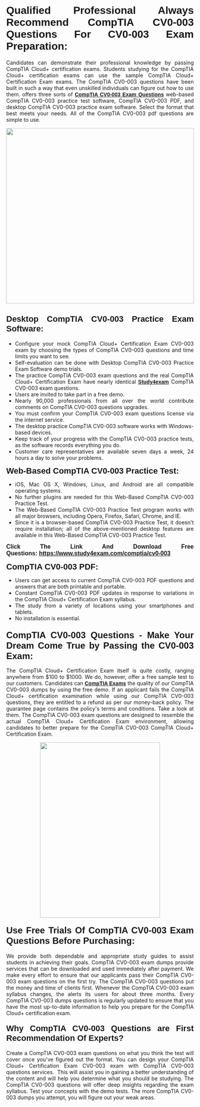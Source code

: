 <h1 style="text-align: justify;"><span style="font-family:Verdana,Geneva,sans-serif;"><strong>Qualified Professional Always Recommend CompTIA CV0-003 Questions For CV0-003 Exam Preparation:</strong></span></h1>

<p style="text-align: justify;">Candidates can demonstrate their professional knowledge by passing CompTIA Cloud+ certification exams. Students studying for the CompTIA Cloud+ certification exams can use the sample CompTIA Cloud+ Certification Exam exams. The CompTIA CV0-003 questions have been built in such a way that even unskilled individuals can figure out how to use them. offers three sorts of <a href="https://www.study4exam.com/comptia/cv0-003" target="_blank"><span style="font-family:Verdana,Geneva,sans-serif;"><strong>CompTIA CV0-003 Exam Questions</strong></span></a> web-based CompTIA CV0-003 practice test software, CompTIA CV0-003 PDF, and desktop CompTIA CV0-003 practice exam software. Select the format that best meets your needs. All of the CompTIA CV0-003 pdf questions are simple to use.</p>

<p style="text-align: justify;"><a href="https://www.study4exam.com/comptia/cv0-003" target="_blank"><img alt="" src="https://lh3.googleusercontent.com/pw/AM-JKLWyZpIQ0aIkfIyIbfUPGjZUh9qzz_kEk5RQLLa1Ffk6zlfHeVNyBGzR2ChVBfJFdRCu2HSxQoY7qwgGNqYCcDhg4BDPSQC4_r1Lvt5LrVxcXJb-7gUYJ0C1j1XwacQik8iOf4NNB6rzl0eJTUoRr7yL=w1155-h649-no?authuser=0" style="width: 100%; height: 470px;" /></a></p>

<h2 style="text-align: justify;"><span style="font-family:Verdana,Geneva,sans-serif;"><strong><span style="font-size:22px;">Desktop CompTIA CV0-003 Practice Exam Software:</span></strong></span></h2>

<ul>
	<li style="text-align: justify;">Configure your mock CompTIA Cloud+ Certification Exam CV0-003 exam by choosing the types of CompTIA CV0-003 questions and time limits you want to see.</li>
	<li style="text-align: justify;">Self-evaluation can be done with Desktop CompTIA CV0-003 Practice Exam Software demo trials.</li>
	<li style="text-align: justify;">The practice CompTIA CV0-003 exam questions and the real CompTIA Cloud+ Certification Exam have nearly identical <a href="https://www.study4exam.com/" target="_blank"><span style="font-family:Verdana,Geneva,sans-serif;"><strong>Study4exam</strong></span></a> CompTIA CV0-003 exam questions.</li>
	<li style="text-align: justify;">Users are invited to take part in a free demo.</li>
	<li style="text-align: justify;">Nearly 90,000 professionals from all over the world contribute comments on CompTIA CV0-003 questions upgrades.</li>
	<li style="text-align: justify;">You must confirm your CompTIA CV0-003 exam questions license via the internet service.</li>
	<li style="text-align: justify;">The desktop practice CompTIA CV0-003 software works with Windows-based devices.</li>
	<li style="text-align: justify;">Keep track of your progress with the CompTIA CV0-003 practice tests, as the software records everything you do.</li>
	<li style="text-align: justify;">Customer care representatives are available seven days a week, 24 hours a day to solve your problems.</li>
</ul>

<p style="text-align: justify;"><strong><span style="font-size:22px;"><span style="font-family:Verdana,Geneva,sans-serif;">Web-Based CompTIA CV0-003 Practice Test:</span></span></strong></p>

<ul>
	<li style="text-align: justify;">iOS, Mac OS X, Windows, Linux, and Android are all compatible operating systems.</li>
	<li style="text-align: justify;">No further plugins are needed for this Web-Based CompTIA CV0-003 Practice Test.</li>
	<li style="text-align: justify;">The Web-Based CompTIA CV0-003 Practice Test program works with all major browsers, including Opera, Firefox, Safari, Chrome, and IE.</li>
	<li style="text-align: justify;">Since it is a browser-based CompTIA CV0-003 Practice Test, it doesn't require installation; all of the above-mentioned desktop features are available in this Web-Based CompTIA CV0-003 Practice Test.</li>
</ul>

<p style="text-align: justify;"><span style="font-size:16px;"><span style="font-family:Tahoma,Geneva,sans-serif;"><strong>Click The Link And Download Free Questions:</strong> <strong><a href="https://www.study4exam.com/comptia/cv0-003" target="_blank">https://www.study4exam.com/comptia/cv0-003</a></strong></span></span></p>

<p style="text-align: justify;"><strong><span style="font-size:22px;"><span style="font-family:Verdana,Geneva,sans-serif;">CompTIA CV0-003 PDF:</span></span></strong></p>

<ul>
	<li style="text-align: justify;">Users can get access to current CompTIA CV0-003 PDF questions and answers that are both printable and portable.</li>
	<li style="text-align: justify;">Constant CompTIA CV0-003 PDF updates in response to variations in the CompTIA Cloud+ Certification Exam syllabus.</li>
	<li style="text-align: justify;">The study from a variety of locations using your smartphones and tablets.</li>
	<li style="text-align: justify;">No installation is essential.</li>
</ul>

<h3 style="text-align: justify;"><span style="font-family:Verdana,Geneva,sans-serif;"><strong><span style="font-size:24px;">CompTIA CV0-003 Questions - Make Your Dream Come True by Passing the CV0-003 Exam:</span></strong></span></h3>

<p style="text-align: justify;">The CompTIA Cloud+ Certification Exam itself is quite costly, ranging anywhere from $100 to $1000. We do, however, offer a free sample test to our customers. Candidates can <a href="https://www.study4exam.com/comptia-exams" target="_blank"><span style="font-family:Verdana,Geneva,sans-serif;"><strong>CompTIA Exams</strong></span></a> the quality of our CompTIA CV0-003 dumps by using the free demo. If an applicant fails the CompTIA Cloud+ certification examination while using our CompTIA CV0-003 questions, they are entitled to a refund as per our money-back policy. The guarantee page contains the policy's terms and conditions. Take a look at them. The CompTIA CV0-003 exam questions are designed to resemble the actual CompTIA Cloud+ Certification Exam environment, allowing candidates to better prepare for the CompTIA CV0-003 CompTIA Cloud+ Certification Exam.</p>

<p style="text-align: center;"><a href="https://www.study4exam.com/comptia/cv0-003" target="_blank"><img alt="" src="https://lh3.googleusercontent.com/pw/AM-JKLVm1AFNQYt9HiIQSWFIDJ4-reoM0KdCdeB19EHN9L4Ujh8Y8RsoWphcOgh6e0EKC_wCXdk0e-HV9pMpYeOiLTHeEFzZkvxkcVneQPmtckPgQ6d6_1fl6pQAIG3hKRJVIJQCxUF7j94Vj7Q4_c_jN3oH=w972-h649-no?authuser=0" style="width: 80%; height: 470px;" /></a></p>

<h4 style="text-align: justify;"><span style="font-family:Verdana,Geneva,sans-serif;"><strong><span style="font-size:24px;">Use Free Trials Of CompTIA CV0-003 Exam Questions Before Purchasing:</span></strong></span></h4>

<p style="text-align: justify;">We provide both dependable and appropriate study guides to assist students in achieving their goals. CompTIA CV0-003 exam dumps provide services that can be downloaded and used immediately after payment. We make every effort to ensure that our applicants pass their CompTIA CV0-003 exam questions on the first try. The CompTIA CV0-003 questions put the money and time of clients first. Whenever the CompTIA CV0-003 exam syllabus changes, the alerts its users for about three months. Every CompTIA CV0-003 dumps questions is regularly updated to ensure that you have the most up-to-date information to help you prepare for the CompTIA Cloud+ certification exam.</p>

<h4 style="text-align: justify;"><strong><span style="font-family:Verdana,Geneva,sans-serif;"><span style="font-size:22px;">Why CompTIA CV0-003 Questions are First Recommendation Of Experts?</span></span></strong></h4>

<p style="text-align: justify;">Create a CompTIA CV0-003 exam questions on what you think the test will cover once you've figured out the format. You can design your CompTIA Cloud+ Certification Exam CV0-003 exam with CompTIA CV0-003 questions services.  This will assist you in gaining a better understanding of the content and will help you determine what you should be studying. The CompTIA CV0-003 questions will offer deep insights regarding the exam syllabus. Test your concepts with the demo tests. The more CompTIA CV0-003 dumps you attempt, you will figure out your weak areas. </p>
